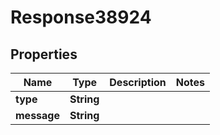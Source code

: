 
# Response38924

## Properties
Name | Type | Description | Notes
------------ | ------------- | ------------- | -------------
**type** | **String** |  | 
**message** | **String** |  | 



